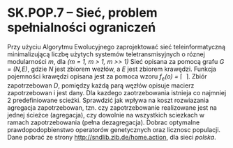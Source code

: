 # SK.POP.7 – Sieć, problem spełnialności ograniczeń

Przy użyciu Algorytmu Ewolucyjnego zaprojektować sieć teleinformatyczną minimalizującą liczbę użytych systemów teletransmisyjnych o róznej modularności *m*, dla *(m = 1, m > 1, m >> 1)* Sieć opisana za pomocą grafu *G = (N,E)*, gdzie *N* jest zbiorem wezłów, a *E* jest zbiorem krawędzi. Funkcja pojemności krawędzi opisana jest za pomoca wzoru *f<sub>e</sub>(o) =* &lceil; *<math>o / m</math>* &rceil;. Zbiór zapotrzebowan *D*, pomiędzy każdą parą węzłów opisuje macierz zapotrzebowan i jest dany. Dla kazdego zaotrzebowania istnieja co najmniej 2 predefiniowane scieżki. Sprawdzić jak wpływa na koszt rozwiazania agregacja zapotrzebowan, tzn. czy zapotrzebowanie realizowane jest na jednej ścieżce (agregacja), czy dowolnie na wszystkich sciezkach w ramach zapotrzebowania (pełna dezagregacja). Dobrac optymalne prawdopodopbienstwo operatorów genetycznych oraz licznosc populacji. Dane pobrać ze strony http://sndlib.zib.de/home.action, dla sieci *polska*.
